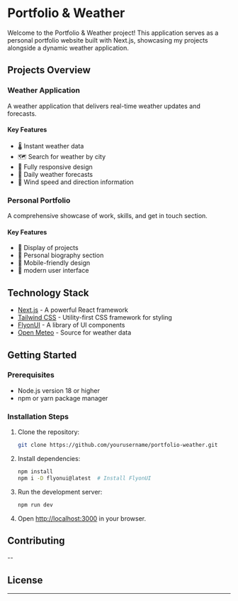 # Portfolio & Weather

Welcome to the Portfolio & Weather project! This application serves as a personal portfolio website built with Next.js, showcasing my projects alongside a dynamic weather application.

## Projects Overview

### Weather Application
A weather application that delivers real-time weather updates and forecasts.

#### Key Features
- 🌡️ Instant weather data
- 🗺️ Search for weather by city
- 📱 Fully responsive design
- 🌅 Daily weather forecasts
- 💨 Wind speed and direction information

### Personal Portfolio
A comprehensive showcase of work, skills, and get in touch section.

#### Key Features
- 💼 Display of projects
- 📝 Personal biography section
- 📱 Mobile-friendly design
- 🎨 modern user interface

## Technology Stack

- [Next.js](https://nextjs.org/) - A powerful React framework
- [Tailwind CSS](https://tailwindcss.com/) - Utility-first CSS framework for styling
- [FlyonUI](https://flyonui.com/) - A library of UI components
- [Open Meteo](https://open-meteo.com/) - Source for weather data

## Getting Started

### Prerequisites

- Node.js version 18 or higher
- npm or yarn package manager

### Installation Steps

1. Clone the repository:
   ```bash
   git clone https://github.com/yourusername/portfolio-weather.git
   ```

2. Install dependencies:
   ```bash
   npm install
   npm i -D flyonui@latest  # Install FlyonUI
   ```

3. Run the development server:
   ```bash
   npm run dev
   ```

4. Open [http://localhost:3000](http://localhost:3000) in your browser.

## Contributing

--

## License

---
